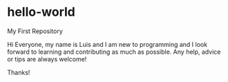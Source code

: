 # hello-world

My First Repository

Hi Everyone, my name is Luis and I am new to programming and I look forward to learning and contributing as much as possible. Any help, advice or tips are always welcome!

Thanks!
